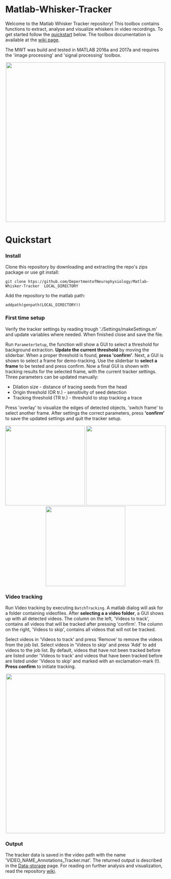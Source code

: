 # Matlab-Whisker-Tracker
Welcome to the Matlab Whisker Tracker repository! This toolbox contains functions to extract, analyse and visualize whiskers in video recordings. To get started follow the [quickstart](#quickstart) below. The toolbox documentation is available at the [wiki page](https://github.com/DepartmentofNeurophysiology/Matlab-Whisker-Tracker/wiki).

The MWT was build and tested in MATLAB 2016a and 2017a and requires the 'image processing' and 'signal processing' toolbox.

<p align="center">
   <img  src="https://github.com/DepartmentofNeurophysiology/Matlab-Whisker-Tracker/wiki/Gifs/README.gif"
      width=500/> 
</p> 
 
 
 # Quickstart
 ### Install
 Clone this repository by downloading and extracting the repo's zips package or use git install:
 
 `git clone htps://github.com/DepertmentofNeurophysiology/Matlab-Whisker-Tracker  LOCAL_DIRECTORY`
 
 Add the repository to the matlab path:
 
 `addpath(genpath(LOCAL_DIRECTORY))`
 
 ### First time setup
 Verify the tracker settings by reading trough './Settings/makeSettings.m' and update variables where needed. When finished close and save the file.
 
 Run `ParameterSetup`, the function will show a GUI to select a threshold for background extraction. **Update the current threshold** by moving the sliderbar. When a proper threshold is found, **press 'confirm'**. Next, a GUI is shown to select a frame for demo-tracking. Use the sliderbar to **select a frame** to be tested and press confirm. Now a final GUI is shown with tracking results for the selected frame, with the current tracker settings. Three parameters can be updated manually:
 
 * Dilation size - distance of tracing seeds from the head
 * Origin threshold (OR tr.) - sensitivity of seed detection
 * Tracking threshold (TR tr.) - threshold to stop tracking a trace
 
 Press 'overlay' to visualize the edges of detected objects, 'switch frame' to select another frame. After settings the correct parameters, press **'confirm'** to save the updated settings and quit the tracker setup.
<p align="center">
<img  src="https://github.com/DepartmentofNeurophysiology/Matlab-Whisker-Tracker/wiki/Images/ParS1.png"
      width=250/>
<img  src="https://github.com/DepartmentofNeurophysiology/Matlab-Whisker-Tracker/wiki/Images/ParS2.png"
      width=250/>
<img  src="https://github.com/DepartmentofNeurophysiology/Matlab-Whisker-Tracker/wiki/Images/ParS3.png"
      width=250/>
</p>
 
 ### Video tracking
 Run Video tracking by executing `BatchTracking`. A matlab dialog will ask for a folder containing videofiles. After **selecting a a video folder**, a GUI shows up with all detected videos. The column on the left, 'Videos to track', contains all videos that will be tracked after pressing 'confirm'. The column on the right, 'Videos to skip', contains all videos that will not be tracked. 
 
 Select videos in 'Videos to track' and press 'Remove' to remove the videos from the job list. Select videos in 'Videos to skip' and press 'Add' to add videos to the job list. By default, videos that have not been tracked before are listed under 'Videos to track' and videos that have been tracked before are listed under 'Videos to skip' and marked with an exclamation-mark (!). **Press confirm** to initiate tracking.
 <p align="center">
   <img src="https://github.com/DepartmentofNeurophysiology/Matlab-Whisker-Tracker/wiki/Images/BatS1.png"
        width =500/>
 </p>
 
 ### Output
 The tracker data is saved in the video path with the name 'VIDEO_NAME_Annotations_Tracker.mat'. The returned output is described in the [Data-storage](https://github.com/DepartmentofNeurophysiology/Matlab-Whisker-Tracker/wiki/Data-storage) page. For reading on further analysis and visualization, read the repository [wiki](https://github.com/DepartmentofNeurophysiology/Matlab-Whisker-Tracker/wiki).
 
 

